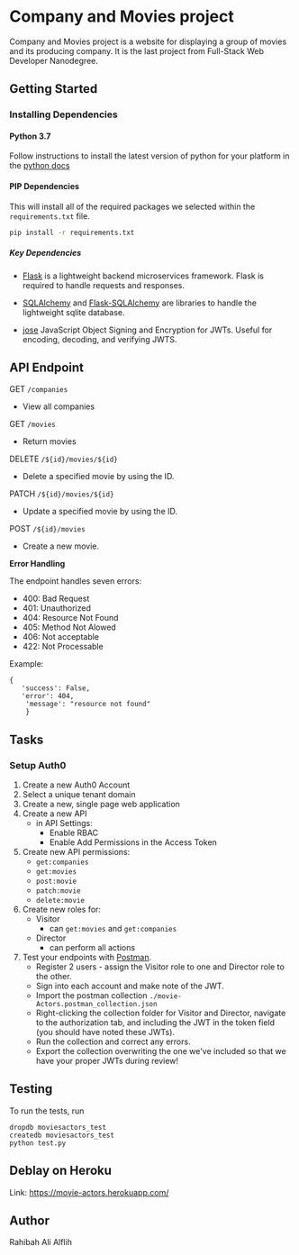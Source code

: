 # Company and Movies project
Company and Movies project is a website for displaying a group of movies and its producing company.
It is the last project from Full-Stack Web Developer Nanodegree.

## Getting Started

### Installing Dependencies

#### Python 3.7

Follow instructions to install the latest version of python for your platform in the [python docs](https://docs.python.org/3/using/unix.html#getting-and-installing-the-latest-version-of-python)

#### PIP Dependencies

This will install all of the required packages we selected within the `requirements.txt` file.

```bash
pip install -r requirements.txt
```

##### Key Dependencies

- [Flask](http://flask.pocoo.org/) is a lightweight backend microservices framework. Flask is required to handle requests and responses.

- [SQLAlchemy](https://www.sqlalchemy.org/) and [Flask-SQLAlchemy](https://flask-sqlalchemy.palletsprojects.com/en/2.x/) are libraries to handle the lightweight sqlite database. 

- [jose](https://python-jose.readthedocs.io/en/latest/) JavaScript Object Signing and Encryption for JWTs. Useful for encoding, decoding, and verifying JWTS.



## API Endpoint
GET ```/companies ```
- View all companies

GET ```/movies ```
- Return movies 

DELETE ```/${id}/movies/${id} ```
- Delete a specified movie by using the ID.

PATCH ```/${id}/movies/${id} ```
- Update a specified movie by using the ID.

POST ```/${id}/movies ```
- Create a new movie.

**Error Handling**

The endpoint handles seven errors:
- 400: Bad Request
- 401: Unauthorized
- 404: Resource Not Found
- 405: Method Not Alowed
- 406: Not acceptable
- 422: Not Processable

Example:
```
{
   'success': False,
   'error': 404,
    'message': "resource not found"
    }
 ```


## Tasks

### Setup Auth0

1. Create a new Auth0 Account
2. Select a unique tenant domain
3. Create a new, single page web application
4. Create a new API
   - in API Settings:
     - Enable RBAC
     - Enable Add Permissions in the Access Token
5. Create new API permissions:
   - `get:companies`
   - `get:movies`
   - `post:movie`
   - `patch:movie`
   - `delete:movie`
6. Create new roles for:
   - Visitor
     - can `get:movies` and `get:companies`
   - Director
     - can perform all actions
7. Test your endpoints with [Postman](https://getpostman.com).
   - Register 2 users - assign the Visitor role to one and Director role to the other.
   - Sign into each account and make note of the JWT.
   - Import the postman collection `./movie-Actors.postman_collection.json`
   - Right-clicking the collection folder for Visitor and Director, navigate to the authorization tab, and including the JWT in the token field (you should have noted these JWTs).
   - Run the collection and correct any errors.
   - Export the collection overwriting the one we've included so that we have your proper JWTs during review!

## Testing
To run the tests, run
```
dropdb moviesactors_test
createdb moviesactors_test
python test.py
```

## Deblay on Heroku
Link: https://movie-actors.herokuapp.com/

## Author
Rahibah Ali Alflih

